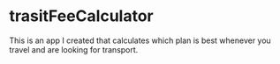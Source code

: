 # trasitFeeCalculator

This is an app I created that calculates which plan is best whenever you travel and are looking for transport.
